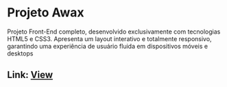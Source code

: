 # Projeto Awax

Projeto Front-End completo, desenvolvido exclusivamente com tecnologias HTML5 e CSS3. Apresenta um layout interativo e totalmente responsivo, garantindo uma experiência de usuário fluida em dispositivos móveis e desktops
##
## Link: <a href="https://awaxprojeto.netlify.app/">View</a>
